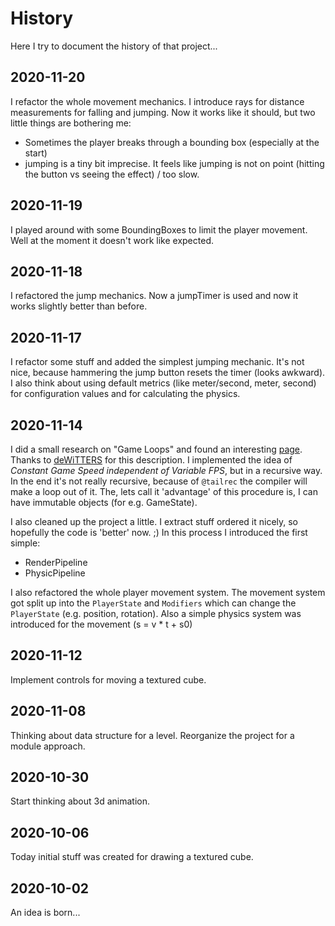 # History

Here I try to document the history of that project...

## 2020-11-20
I refactor the whole movement mechanics.
I introduce rays for distance measurements for falling and jumping.
Now it works like it should, but two little things are bothering me:
* Sometimes the player breaks through a bounding box (especially at the start)
* jumping is a tiny bit imprecise.
It feels like jumping is not on point (hitting the button vs seeing the effect) / too slow.

## 2020-11-19
I played around with some BoundingBoxes to limit the player movement.
Well at the moment it doesn't work like expected.

## 2020-11-18
I refactored the jump mechanics.
Now a jumpTimer is used and now it works slightly better than before.

## 2020-11-17
I refactor some stuff and added the simplest jumping mechanic.
It's not nice, because hammering the jump button resets the timer (looks awkward).
I also think about using default metrics (like meter/second, meter, second) for configuration values and for calculating the physics.

## 2020-11-14
I did a small research on "Game Loops" and found an interesting [page][game-loop].
Thanks to [deWiTTERS][game-loop-twitter] for this description.
I implemented the idea of _Constant Game Speed independent of Variable FPS_, but in a recursive way.
In the end it's not really recursive, because of `@tailrec` the compiler will make a loop out of it.
The, lets call it 'advantage' of this procedure is, I can have immutable objects (for e.g. GameState).

I also cleaned up the project a little.
I extract stuff ordered it nicely, so hopefully the code is 'better' now. ;)
In this process I introduced the first simple:
* RenderPipeline
* PhysicPipeline

I also refactored the whole player movement system. 
The movement system got split up into the `PlayerState` and `Modifiers` which can change the `PlayerState` (e.g. position, rotation).
Also a simple physics system was introduced for the movement (s = v * t + s0)


## 2020-11-12
Implement controls for moving a textured cube.

## 2020-11-08
Thinking about data structure for a level.
Reorganize the project for a module approach.

## 2020-10-30
Start thinking about 3d animation.

## 2020-10-06
Today initial stuff was created for drawing a textured cube.

## 2020-10-02
An idea is born...

[comment]: <> (collection of links sorted alphabetically ascending)
[game-loop]: https://dewitters.com/dewitters-gameloop/
[game-loop-twitter]: https://twitter.com/_deWiTTERS_


